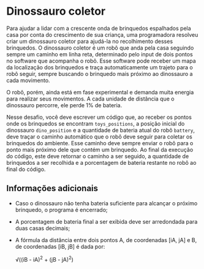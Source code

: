 # Dinossauro coletor

Para ajudar a lidar com a crescente onda de brinquedos espalhados pela casa por conta do crescimento de sua criança, uma programadora resolveu criar um dinossauro coletor para ajudá-la no recolhimento desses brinquedos. O dinossauro coletor é um robô que anda pela casa seguindo sempre um caminho em linha reta, determinado pelo input de dois pontos no software que acompanha o robô. Esse software pode receber um mapa da localização dos brinquedos e traça automaticamente um trajeto para o robô seguir, sempre buscando o brinquedo mais próximo ao dinossauro a cada movimento.

O robô, porém, ainda está em fase experimental e demanda muita energia para realizar seus movimentos. A cada unidade de distância que o dinossauro percorre, ele perde 1% de bateria.

Nesse desafio, você deve escrever um código que, ao receber os pontos onde os brinquedos se encontram `toys_positions`, a posição inicial do dinossauro `dino_position` e a quantidade de bateria atual do robô `battery`, deve traçar o caminho automático que o robô deve seguir para coletar os brinquedos do ambiente. Esse caminho deve sempre enviar o robô para o ponto mais próximo dele que contém um brinquedo. Ao final da execução do código, este deve retornar o caminho a ser seguido, a quantidade de brinquedos a ser recolhida e a porcentagem de bateria restante no robô ao final do código.

## Informações adicionais

- Caso o dinossauro não tenha bateria suficiente para alcançar o próximo brinquedo, o programa é encerrado;
- A porcentagem de bateria final a ser exibida deve ser arredondada para duas casas decimais;
- A fórmula da distância entre dois pontos A, de coordenadas [iA, jA] e B, de coordenadas [iB, jB] é dada por:

  <p> &radic;((iB - iA)<sup>2</sup> + (jB - jA)<sup>2</sup>)
